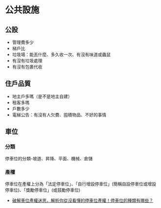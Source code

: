 # 公共設施

## 公設

- 管理費多少
- 梯戶比
- 垃圾場：能丟什麼、多久收一次、有沒有味道或蟲鼠
- 有沒有垃圾處理
- 有沒有包裹代收

## 住戶品質

- 地主戶多嗎（是不是地主自建）
- 租客多嗎
- 戶數多少
- 電梯公告：有沒有人欠費、囤積物品、不好的事情

## 車位

### 分類

停車位的分類-坡道、昇降、平面、機械、倉儲

### 產權

停車位在產權上分為「法定停車位」、「自行增設停車位」(簡稱自設停車位或增設停車位)、「獎勵停車位」(或鼓勵停車位)

- [破解車位產權迷思，解析你從沒看懂的停車位產權！停車位的種類有哪些？](https://www.hcland.com.tw/news/details.php?id=12795)